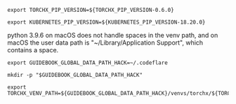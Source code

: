 ```shell
export TORCHX_PIP_VERSION=${TORCHX_PIP_VERSION-0.6.0}
```

```shell
export KUBERNETES_PIP_VERSION=${KUBERNETES_PIP_VERSION-18.20.0}
```

python 3.9.6 on macOS does not handle spaces in the venv path, and on
macOS the user data path is "~/Library/Application Support", which
contains a space.

```shell
export GUIDEBOOK_GLOBAL_DATA_PATH_HACK=~/.codeflare
```

```shell
mkdir -p "$GUIDEBOOK_GLOBAL_DATA_PATH_HACK"
```

```shell
export TORCHX_VENV_PATH=${GUIDEBOOK_GLOBAL_DATA_PATH_HACK}/venvs/torchx/${TORCHX_PIP_VERSION}
```


